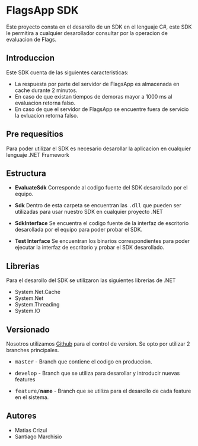 # FlagsApp SDK

Este proyecto consta en el desarollo de un SDK en el lenguaje C#, este SDK le permitira a cualquier desarollador consultar por la 
operacion de evaluacion de Flags.

## Introduccion

Este SDK cuenta de las siguientes caracteristicas:
- La respuesta por parte del servidor de FlagsApp es almacenada en cache durante 2 minutos.
- En caso de que existan tiempos de demoras mayor a 1000 ms al evaluacion retorna falso.
- En caso de que el servidor de FlagsApp se encuentre fuera de servicio la evluacion retorna falso.

## Pre requesitios

Para poder utilizar el SDK es necesario desarollar la aplicacion en cualquier lenguaje .NET Framework

## Estructura

- **EvaluateSdk**
Corresponde al codigo fuente del SDK desarollado por el equipo.

- **Sdk**
Dentro de esta carpeta se encuentran las <kbd>.dll</kbd> que pueden ser utilizadas para usar nuestro SDK en cualquier proyecto .NET

- **SdkInterface**
Se encuentra el codigo fuente de la interfaz de escritorio desarollada por el equipo para poder probar el SDK.

- **Test Interface**
Se encuentran los binarios correspondientes para poder ejecutar la interfaz de escritorio y probar el SDK desarollado.

## Librerias

Para el desarollo del SDK se utilizaron las siguientes librerias de .NET

- System.Net.Cache
- System.Net
- System.Threading
- System.IO

## Versionado

Nosotros utilizamos [Github](http://github.com/) para el control de version. Se opto por utilizar 2 branches principales.

- <kbd>master</kbd> - Branch que contiene el codigo en produccion.
- <kbd>develop</kbd> - Branch que se utiliza para desarollar y introducir nuevas features

- <kbd>feature/**name**</kbd> - Branch que se utiliza para el desarollo de cada feature en el sistema.

## Autores

* Matias Crizul
* Santiago Marchisio

